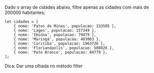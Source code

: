 Dado o array de cidades abaixo, filtre apenas as cidades com mais de 200000 habitantes;

    let cidades = [
        { nome: 'Patos de Minas', populacao: 153585 },
        { nome: 'Lages', populacao: 157349 },
        { nome: 'Ibiúna', populacao: 79479 },
        { nome: 'Maringá', populacao: 403063 },
        { nome: 'Curitiba', populacao: 1963726 },
        { nome: 'Florianópolis', populacao: 508826 },
        { nome: 'Pato Branco', populacao: 84779 },
    ];

Dica: Dar uma olhada no método filter
